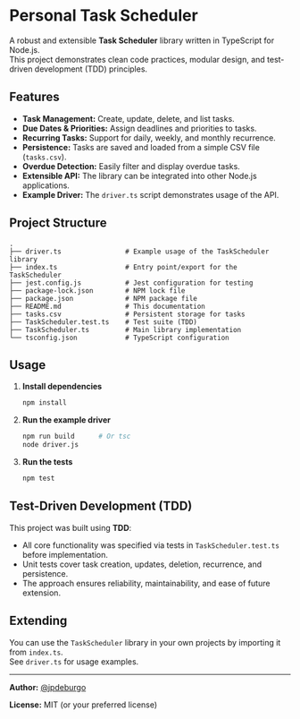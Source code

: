 # Personal Task Scheduler

A robust and extensible **Task Scheduler** library written in TypeScript for Node.js.  
This project demonstrates clean code practices, modular design, and test-driven development (TDD) principles.

## Features

- **Task Management:** Create, update, delete, and list tasks.
- **Due Dates & Priorities:** Assign deadlines and priorities to tasks.
- **Recurring Tasks:** Support for daily, weekly, and monthly recurrence.
- **Persistence:** Tasks are saved and loaded from a simple CSV file (`tasks.csv`).
- **Overdue Detection:** Easily filter and display overdue tasks.
- **Extensible API:** The library can be integrated into other Node.js applications.
- **Example Driver:** The `driver.ts` script demonstrates usage of the API.

## Project Structure

```
.
├── driver.ts                # Example usage of the TaskScheduler library
├── index.ts                 # Entry point/export for the TaskScheduler
├── jest.config.js           # Jest configuration for testing
├── package-lock.json        # NPM lock file
├── package.json             # NPM package file
├── README.md                # This documentation
├── tasks.csv                # Persistent storage for tasks
├── TaskScheduler.test.ts    # Test suite (TDD)
├── TaskScheduler.ts         # Main library implementation
└── tsconfig.json            # TypeScript configuration
```

## Usage

1. **Install dependencies**

   ```bash
   npm install
   ```

2. **Run the example driver**

   ```bash
   npm run build      # Or tsc
   node driver.js
   ```

3. **Run the tests**
   ```bash
   npm test
   ```

## Test-Driven Development (TDD)

This project was built using **TDD**:

- All core functionality was specified via tests in `TaskScheduler.test.ts` before implementation.
- Unit tests cover task creation, updates, deletion, recurrence, and persistence.
- The approach ensures reliability, maintainability, and ease of future extension.

## Extending

You can use the `TaskScheduler` library in your own projects by importing it from `index.ts`.  
See `driver.ts` for usage examples.

---

**Author:** [@jpdeburgo](https://github.com/jpdeburgo)

**License:** MIT (or your preferred license)
